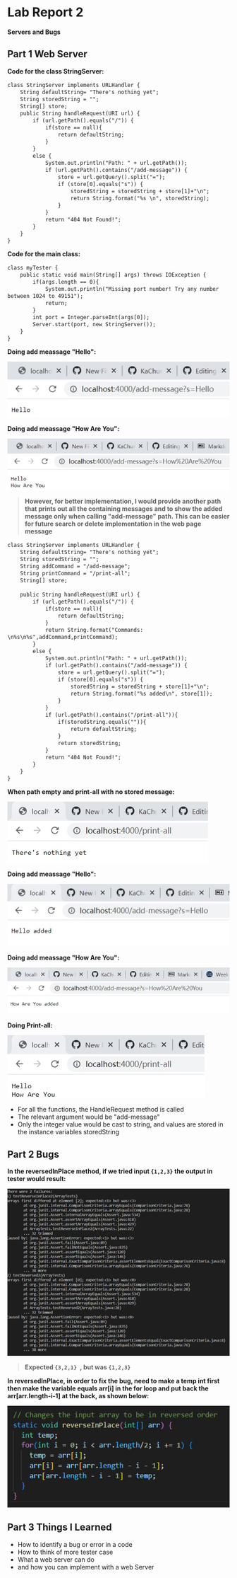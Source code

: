 # Lab Report 2
**Servers and Bugs**

## Part 1 Web Server
**Code for the class StringServer:**
```
class StringServer implements URLHandler {
    String defaultString= "There's nothing yet";
    String storedString = "";
    String[] store;
    public String handleRequest(URI url) {
        if (url.getPath().equals("/")) {
            if(store == null){
                return defaultString;
            }
        }
        else {
            System.out.println("Path: " + url.getPath());
            if (url.getPath().contains("/add-message")) {
                store = url.getQuery().split("=");
                if (store[0].equals("s")) {
                    storedString = storedString + store[1]+"\n";
                    return String.format("%s \n", storedString);
                }
            }
            return "404 Not Found!";
        }
    }
}
```
**Code for the main class:**
```
class myTester {
    public static void main(String[] args) throws IOException {
        if(args.length == 0){
            System.out.println("Missing port number! Try any number between 1024 to 49151");
            return;
        }
        int port = Integer.parseInt(args[0]);
        Server.start(port, new StringServer());
    }
}
```

**Doing add meassage "Hello":**

![Image](screenshots/lab2_sc/hello.jpg)

**Doing add meassage "How Are You":**

![Image](screenshots/lab2_sc/howru.jpg)

>**However, for better implementation, I would provide another path that prints out all the containing messages
>and to show the added message only when calling "add-message" path. This can be easier for future search or delete implementation in the web page message**

```
class StringServer implements URLHandler {
    String defaultString= "There's nothing yet";
    String storedString = "";
    String addCommand = "/add-message";
    String printCommand = "/print-all";
    String[] store;

    public String handleRequest(URI url) {
        if (url.getPath().equals("/")) {
            if(store == null){
                return defaultString;
            }
            return String.format("Commands: \n%s\n%s",addCommand,printCommand);
        }
        else {
            System.out.println("Path: " + url.getPath());
            if (url.getPath().contains("/add-message")) {
                store = url.getQuery().split("=");
                if (store[0].equals("s")) {
                    storedString = storedString + store[1]+"\n";
                    return String.format("%s added\n", store[1]);
                }
            }
            if (url.getPath().contains("/print-all")){
                if(storedString.equals("")){
                    return defaultString;
                }
                return storedString;
            }
            return "404 Not Found!";
        }
    }
}
```

**When path empty and print-all with no stored message:**

![Image](screenshots/lab2_sc/nothing.jpg)

**Doing add meassage "Hello":**

![Image](screenshots/lab2_sc/hello2.jpg)

**Doing add meassage "How Are You":**

![Image](screenshots/lab2_sc/howru2.jpg)

**Doing Print-all:**

![Image](screenshots/lab2_sc/all.jpg)

* For all the functions, the HandleRequest method is called
* The relevant argument would be "add-message"
* Only the integer value would be cast to string, and values are stored in the instance variables storedString

## Part 2 Bugs
**In the reversedInPlace method, if we tried input `{1,2,3}`
the output in tester would result:**

![Image](screenshots/lab2_sc/ouput.png)

>**Expected `{3,2,1} `, but was `{1,2,3}`**

**In reversedInPlace, in order to fix the bug, need to make a temp int first then make the variable equals arr[i] in the for loop and put back the arr[arr.length-i-1] at the back, as shown below:**

![Image](screenshots/lab2_sc/fixcode.png)

## Part 3 Things I Learned
* How to identify a bug or error in a code
* How to think of more tester case
* What a web server can do
* and how you can implement with a web Server













